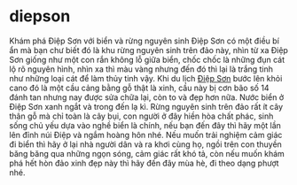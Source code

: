 # diepson
Khám phá Điệp Sơn với biển và rừng nguyên sinh
Điệp Sơn có một điều bí ẩn mà bạn chư biết đó là khu rừng nguyên sinh trên đảo này, nhìn từ xa Điệp Sơn giống như một con rắn không lỗ giữa biển, chốc chốc là những đụn cát lộ rõ nguyên hình, nhìn xa thì màu vàng nhưng đến đó thì lại là trắng tinh như những loại cát để làm thủy tinh vậy. Khi du lịch <a href="https://letsflytravel.vn/tour/tour-dao-diep-son-trong-ngay/">Điệp Sơn</a> bước lên khỏi cano đó là một cầu cảng bằng gỗ thật là xinh, cầu này bị cơn bão số 14 đánh tan nhưng nay được sửa chữa lại, còn to và đẹp hơn nữa. Nước biển ở Điệp Sơn xanh ngắt và trong đến lạ kì. Rừng nguyên sinh trên đảo rất ít cây thân gỗ mà chỉ toàn là cây bụi, con người ở đây hiền hòa chất phác, sinh sống chủ yếu dựa vào nghề biển là chính, nếu bạn đến đây thì hãy một lần lên đỉnh núi Điệp và ngắm hoàng hôn nhé. Nếu muốn trải nghiệm cảm giác đi biển thì hãy ở lại nhà người dân và ra khơi cùng họ, ngồi trên con thuyền băng băng qua những ngọn sóng, cảm giác rất khó tả, còn nếu muốn khám phá hết hòn đảo xinh đẹp này thì hãy đến đây mùa hè, đi theo dạng phượt nhé.
